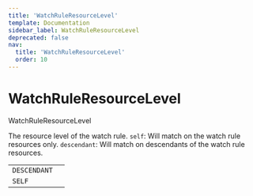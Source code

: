 ```yaml
---
title: 'WatchRuleResourceLevel'
template: Documentation
sidebar_label: WatchRuleResourceLevel
deprecated: false
nav:
  title: 'WatchRuleResourceLevel'
  order: 10
---
```


# WatchRuleResourceLevel

<div style={{'fontFamily':'monospace'}}><span style={{'fontSize':'1.5rem','fontWeight':500}}>WatchRuleResourceLevel</span></div>

The resource level of the watch rule. `self`: Will match on the watch rule resources only. `descendant`: Will match on descendants of the watch rule resources.

| | |
| -- | -- |
| `DESCENDANT` |  |
| `SELF` |  |